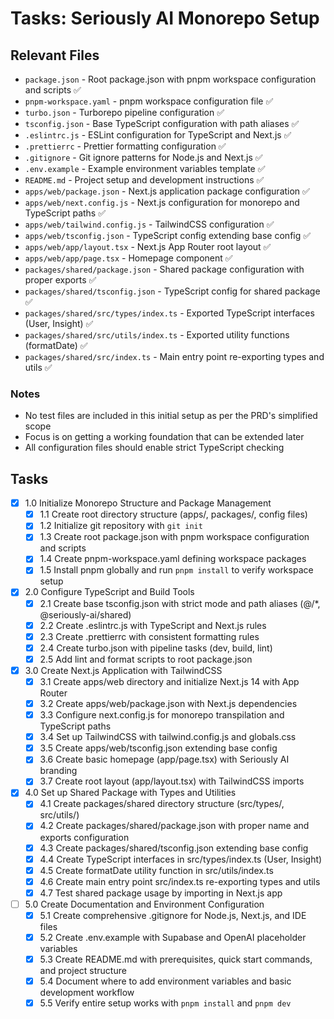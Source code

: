 # Tasks: Seriously AI Monorepo Setup

## Relevant Files

- `package.json` - Root package.json with pnpm workspace configuration and scripts ✅
- `pnpm-workspace.yaml` - pnpm workspace configuration file ✅
- `turbo.json` - Turborepo pipeline configuration ✅
- `tsconfig.json` - Base TypeScript configuration with path aliases ✅
- `.eslintrc.js` - ESLint configuration for TypeScript and Next.js ✅
- `.prettierrc` - Prettier formatting configuration ✅
- `.gitignore` - Git ignore patterns for Node.js and Next.js ✅
- `.env.example` - Example environment variables template ✅
- `README.md` - Project setup and development instructions ✅
- `apps/web/package.json` - Next.js application package configuration ✅
- `apps/web/next.config.js` - Next.js configuration for monorepo and TypeScript paths ✅
- `apps/web/tailwind.config.js` - TailwindCSS configuration ✅
- `apps/web/tsconfig.json` - TypeScript config extending base config ✅
- `apps/web/app/layout.tsx` - Next.js App Router root layout ✅
- `apps/web/app/page.tsx` - Homepage component ✅
- `packages/shared/package.json` - Shared package configuration with proper exports ✅
- `packages/shared/tsconfig.json` - TypeScript config for shared package ✅
- `packages/shared/src/types/index.ts` - Exported TypeScript interfaces (User, Insight) ✅
- `packages/shared/src/utils/index.ts` - Exported utility functions (formatDate) ✅
- `packages/shared/src/index.ts` - Main entry point re-exporting types and utils ✅

### Notes

- No test files are included in this initial setup as per the PRD's simplified scope
- Focus is on getting a working foundation that can be extended later
- All configuration files should enable strict TypeScript checking

## Tasks

- [x] 1.0 Initialize Monorepo Structure and Package Management
  - [x] 1.1 Create root directory structure (apps/, packages/, config files)
  - [x] 1.2 Initialize git repository with `git init`
  - [x] 1.3 Create root package.json with pnpm workspace configuration and scripts
  - [x] 1.4 Create pnpm-workspace.yaml defining workspace packages
  - [x] 1.5 Install pnpm globally and run `pnpm install` to verify workspace setup

- [x] 2.0 Configure TypeScript and Build Tools
  - [x] 2.1 Create base tsconfig.json with strict mode and path aliases (@/*, @seriously-ai/shared)
  - [x] 2.2 Create .eslintrc.js with TypeScript and Next.js rules
  - [x] 2.3 Create .prettierrc with consistent formatting rules
  - [x] 2.4 Create turbo.json with pipeline tasks (dev, build, lint)
  - [x] 2.5 Add lint and format scripts to root package.json

- [x] 3.0 Create Next.js Application with TailwindCSS
  - [x] 3.1 Create apps/web directory and initialize Next.js 14 with App Router
  - [x] 3.2 Create apps/web/package.json with Next.js dependencies
  - [x] 3.3 Configure next.config.js for monorepo transpilation and TypeScript paths
  - [x] 3.4 Set up TailwindCSS with tailwind.config.js and globals.css
  - [x] 3.5 Create apps/web/tsconfig.json extending base config
  - [x] 3.6 Create basic homepage (app/page.tsx) with Seriously AI branding
  - [x] 3.7 Create root layout (app/layout.tsx) with TailwindCSS imports

- [x] 4.0 Set up Shared Package with Types and Utilities
  - [x] 4.1 Create packages/shared directory structure (src/types/, src/utils/)
  - [x] 4.2 Create packages/shared/package.json with proper name and exports configuration
  - [x] 4.3 Create packages/shared/tsconfig.json extending base config
  - [x] 4.4 Create TypeScript interfaces in src/types/index.ts (User, Insight)
  - [x] 4.5 Create formatDate utility function in src/utils/index.ts
  - [x] 4.6 Create main entry point src/index.ts re-exporting types and utils
  - [x] 4.7 Test shared package usage by importing in Next.js app

- [ ] 5.0 Create Documentation and Environment Configuration
  - [x] 5.1 Create comprehensive .gitignore for Node.js, Next.js, and IDE files
  - [x] 5.2 Create .env.example with Supabase and OpenAI placeholder variables
  - [x] 5.3 Create README.md with prerequisites, quick start commands, and project structure
  - [x] 5.4 Document where to add environment variables and basic development workflow
  - [x] 5.5 Verify entire setup works with `pnpm install` and `pnpm dev` 
